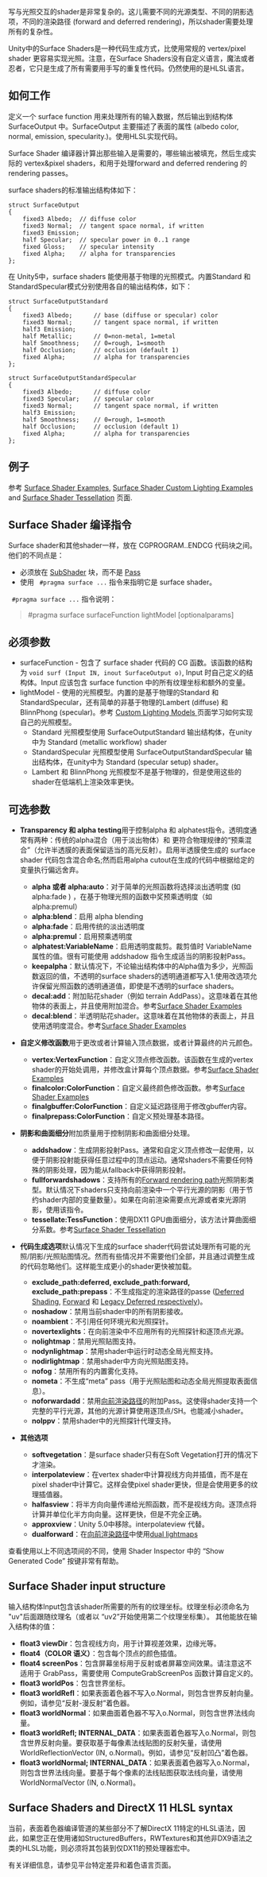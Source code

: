 写与光照交互的shader是非常复杂的。这儿需要不同的光源类型、不同的阴影选项，不同的渲染路径 (forward and deferred rendering)，所以shader需要处理所有的复杂性。

Unity中的Surface Shaders是一种代码生成方式，比使用常规的 vertex/pixel shader 更容易实现光照。注意，在Surface Shaders没有自定义语言，魔法或者忍者，它只是生成了所有需要用手写的重复性代码。仍然使用的是HLSL语言。

## 如何工作
定义一个 surface function 用来处理所有的输入数据，然后输出到结构体 SurfaceOutput 中。SurfaceOutput 主要描述了表面的属性 (albedo color, normal, emission, specularity.)。使用HLSL实现代码。

Surface Shader 编译器计算出那些输入是需要的，哪些输出被填充，然后生成实际的  vertex&pixel shaders，和用于处理forward and deferred rendering 的 rendering passes。

surface shaders的标准输出结构体如下：
```
struct SurfaceOutput
{
    fixed3 Albedo;  // diffuse color
    fixed3 Normal;  // tangent space normal, if written
    fixed3 Emission;
    half Specular;  // specular power in 0..1 range
    fixed Gloss;    // specular intensity
    fixed Alpha;    // alpha for transparencies
};
```

在 Unity5中，surface shaders 能使用基于物理的光照模式。内置Standard 和 StandardSpecular模式分别使用各自的输出结构体，如下：

```
struct SurfaceOutputStandard
{
    fixed3 Albedo;      // base (diffuse or specular) color
    fixed3 Normal;      // tangent space normal, if written
    half3 Emission;
    half Metallic;      // 0=non-metal, 1=metal
    half Smoothness;    // 0=rough, 1=smooth
    half Occlusion;     // occlusion (default 1)
    fixed Alpha;        // alpha for transparencies
};

struct SurfaceOutputStandardSpecular
{
    fixed3 Albedo;      // diffuse color
    fixed3 Specular;    // specular color
    fixed3 Normal;      // tangent space normal, if written
    half3 Emission;
    half Smoothness;    // 0=rough, 1=smooth
    half Occlusion;     // occlusion (default 1)
    fixed Alpha;        // alpha for transparencies
};
```

## 例子
参考 [Surface Shader Examples](SurfaceShaderExamples/README.md), [Surface Shader Custom Lighting Examples](SurfaceShaderCustomLightingExamples/README.md) and [Surface Shader Tessellation](SurfaceShaderTessellation/README.md) 页面.


## Surface Shader 编译指令
Surface shader和其他shader一样，放在 CGPROGRAM..ENDCG 代码块之间。他们的不同点是：
* 必须放在 [SubShader](../ShaderLabSyntax/ShaderLabSubShader/README.md) 块，而不是 [Pass](../ShaderLabSyntax/ShaderLabSubShader/ShaderLabPass/README.md)
* 使用 ` #pragma surface ...` 指令来指明它是 surface shader。

` #pragma surface ...` 指令说明：  
> #pragma surface surfaceFunction lightModel [optionalparams]

## 必须参数
* surfaceFunction - 包含了 surface shader 代码的 CG 函数。该函数的结构为 `void surf (Input IN, inout SurfaceOutput o)`, Input 时自己定义的结构体。Input 应该包含 surface function 中的所有纹理坐标和额外的变量。
* lightModel - 使用的光照模型。内置的是基于物理的Standard 和 StandardSpecular，还有简单的非基于物理的Lambert (diffuse) 和 BlinnPhong (specular)。参考 [Custom Lighting Models ](CustomLightingmodelsinSurfaceShaders/README.md)页面学习如何实现自己的光照模型。
  * Standard 光照模型使用 SurfaceOutputStandard 输出结构体，在unity中为 Standard (metallic workflow) shader
  * StandardSpecular 光照模型使用 SurfaceOutputStandardSpecular  输出结构体，在unity中为 Standard (specular setup) shader。
  * Lambert 和 BlinnPhong 光照模型不是基于物理的，但是使用这些的shader在低端机上渲染效率更快。

## 可选参数
* **Transparency 和 alpha testing**用于控制alpha 和 alphatest指令。透明度通常有两种：传统的alpha混合（用于淡出物体）和 更符合物理规律的“预乘混合”（允许半透膜的表面保留适当的高光反射）。启用半透膜使生成的 surface shader 代码包含混合命名;然而启用alpha cutout在生成的代码中根据给定的变量执行偏远舍弃。
  * **alpha 或者 alpha:auto**：对于简单的光照函数将选择淡出透明度 (如 alpha:fade ) ，在基于物理光照的函数中奖预乘透明度（如 alpha:premul）
  * **alpha:blend**：启用 alpha blending
  * **alpha:fade**：启用传统的淡出透明度
  * **alpha:premul**：启用预乘透明度
  * **alphatest:VariableName**：启用透明度裁剪。裁剪值时 VariableName 属性的值。很有可能使用 addshadow 指令生成适当的阴影投射Pass。
  * **keepalpha**：默认情况下，不论输出结构体中的Alpha值为多少，光照函数返回的值，不透明的surface shaders的透明通道都写入1.使用改选项允许保留光照函数的透明通道值，即使是不透明的surface shaders。
  * **decal:add**：附加贴花shader（例如  terrain AddPass）。这意味着在其他物体的表面上，并且使用附加混合。参考[Surface Shader Examples](SurfaceShaderExamples/README.md)
  * **decal:blend**：半透明贴花shader。这意味着在其他物体的表面上，并且使用透明度混合。参考[Surface Shader Examples](SurfaceShaderExamples/README.md)

* **自定义修改函数**用于更改或者计算输入顶点数据，或者计算最终的片元颜色。
  * **vertex:VertexFunction**：自定义顶点修改函数。该函数在生成的vertex shader的开始处调用，并修改盒计算每个顶点数据。参考[Surface Shader Examples](SurfaceShaderExamples/README.md)
  * **finalcolor:ColorFunction**：自定义最终颜色修改函数。参考[Surface Shader Examples](SurfaceShaderExamples/README.md)
  * **finalgbuffer:ColorFunction**：自定义延迟路径用于修改gbuffer内容。
  * **finalprepass:ColorFunction**：自定义预处理基本路径。

* **阴影和曲面细分**附加质量用于控制阴影和曲面细分处理。
  * **addshadow**：生成阴影投射Pass。通常和自定义顶点修改一起使用，以便于阴影投射能获得任意过程中的顶点运动。通常shaders不需要任何特殊的阴影处理，因为能从fallback中获得阴影投射。
  * **fullforwardshadows**：支持所有的[Forward rendering path](../../RenderingPipelineDetails/ForwardRenderingPathDetails/README.md)光照阴影类型。默认情况下shaders只支持向前渲染中一个平行光源的阴影（用于节约shader内部的变量数量）。如果在向前渲染需要点光源或者束光源阴影，使用该指令。
  * **tessellate:TessFunction**：使用DX11 GPU曲面细分，该方法计算曲面细分系数。参考[Surface Shader Tessellation](SurfaceShaderTessellation/README.md)

* **代码生成选项**默认情况下生成的surface shader代码尝试处理所有可能的光照/阴影/光照贴图情况。然而有些情况并不需要他们全部，并且通过调整生成的代码忽略他们。这样能生成更小的shader更快被加载。
  * **exclude_path:deferred, exclude_path:forward, exclude_path:prepass**：不生成指定的渲染路径的passe ([Deferred Shading](../../RenderingPipelineDetails/DeferredShadingRenderingPath/README.md), [Forward](../../RenderingPipelineDetails/ForwardRenderingPathDetails/README.md) 和 [Legacy Deferred respectively](../../RenderingPipelineDetails/LegacyDeferredLightingRenderingPath/README.md))。
  * **noshadow**：禁用当前shader中的所有阴影接收。
  * **noambient**：不引用任何环境光和光照探针。
  * **novertexlights**：在向前渲染中不应用所有的光照探针和逐顶点光源。
  * **nolightmap**：禁用光照贴图支持。
  * **nodynlightmap**：禁用shader中运行时动态全局光照支持。
  * **nodirlightmap**：禁用shader中方向光照贴图支持。
  * **nofog**：禁用所有的内置雾化支持。
  * **nometa**：不生成“meta” pass（用于光照贴图和动态全局光照提取表面信息）。
  * **noforwardadd**：禁用[向前渲染路径](../../RenderingPipelineDetails/ForwardRenderingPathDetails/README.md)的附加Pass。这使得shader支持一个完整的平行光源，其他的光源计算使用逐顶点/SH。也能减小shader。
  * **nolppv**：禁用shader中的光照探针代理支持。
* **其他选项**
  * **softvegetation**：是surface shader只有在Soft Vegetation打开的情况下才渲染。
  * **interpolateview**：在vertex shader中计算视线方向并插值，而不是在pixel shader中计算它。这样会使pixel shader更快，但是会使用更多的纹理插值器。
  * **halfasview**：将半方向向量传递给光照函数，而不是视线方向。逐顶点将计算并单位化半方向向量。这样更快，但是不完全正确。
  * **approxview**：Unity 5.0中移除。interpolateview 代替。
  * **dualforward**：在[向前渲染路径](../../RenderingPipelineDetails/ForwardRenderingPathDetails/README.md)中使用[dual lightmaps](../../../Lighting/GlobalIllumination/GraphicsOverview)

查看使用以上不同选项间的不同，使用 Shader Inspector 中的 “Show Generated Code” 按键非常有帮助。


## Surface Shader input structure
输入结构体Input包含该shader所需要的所有的纹理坐标。纹理坐标必须命名为 "uv"后面跟随纹理名（或者以 “uv2”开始使用第二个纹理坐标集）。
其他能放在输入结构体的值：
* **float3 viewDir**：包含视线方向，用于计算视差效果，边缘光等。
* **float4（COLOR 语义）**：包含每个顶点的颜色插值。
* **float4 screenPos**：包含屏幕坐标用于反射或者屏幕空间效果。请注意这不适用于 GrabPass，需要使用 ComputeGrabScreenPos 函数计算自定义的。
* **float3 worldPos**：包含世界坐标。
* **float3 worldRefl**：如果表面着色器不写入o.Normal，则包含世界反射向量。例如，请参见“反射-漫反射”着色器。
* **float3 worldNormal**：如果曲面着色器不写入o.Normal，则包含世界法线向量。
* **float3 worldRefl; INTERNAL_DATA**：如果表面着色器写入o.Normal，则包含世界反射向量。要获取基于每像素法线贴图的反射矢量，请使用WorldReflectionVector (IN, o.Normal)。例如，请参见“反射凹凸”着色器。
* **float3 worldNormal; INTERNAL_DATA**：如果表面着色器写入o.Normal，则包含世界法线向量。要基于每个像素的法线贴图获取法线向量，请使用WorldNormalVector (IN, o.Normal)。

## Surface Shaders and DirectX 11 HLSL syntax
当前，表面着色器编译管道的某些部分不了解DirectX 11特定的HLSL语法，因此，如果您正在使用诸如StructuredBuffers，RWTextures和其他非DX9语法之类的HLSL功能，则必须将其包装到仅DX11的预处理器宏中。

有关详细信息，请参见平台特定差异和着色语言页面。